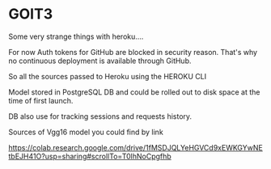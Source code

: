 # GOIT3

Some very strange things with heroku....

For now Auth tokens for GitHub are blocked in security reason. That's why no continuous deployment is available through GitHub.

So all the sources passed to Heroku using the HEROKU CLI

Model stored in PostgreSQL DB and could be rolled out to disk space at the time of first launch.

DB also use for tracking sessions and requests history.

Sources of Vgg16 model you could find by link 

https://colab.research.google.com/drive/1fMSDJQLYeHGVCd9xEWKGYwNEtbEJH41O?usp=sharing#scrollTo=T0lhNoCpgfhb


